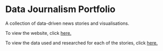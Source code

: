 # Data Journalism Portfolio
A collection of data-driven news stories and visualisations.

To view the website, click [here.](https://oliviajanelawlor.github.io/DataJournalismPortfolio/)

To view the data used and researched for each of the stories, click [here.](/data/)
